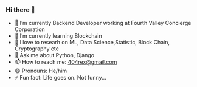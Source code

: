 ### Hi there 👋

- 🔭 I’m currently Backend Developer working at Fourth Valley Concierge Corporation
- 🌱 I’m currently learning Blockchain
- 🔬 I love to researh on ML, Data Science,Statistic, Block Chain, Cryptography etc 
- 💬 Ask me about Python, Django
- 📫 How to reach me: 404rex@gmail.com
- 😄 Pronouns: He/him
- ⚡ Fun fact: Life goes on. Not funny...
